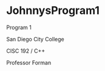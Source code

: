 JohnnysProgram1
===============

Program 1

San Diego City College

CISC 192 / C++

Professor Forman